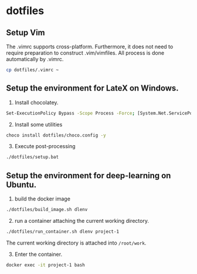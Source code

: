 # dotfiles

## Setup Vim
The .vimrc supports cross-platform. Furthermore, it does not need to require preparation to construct .vim/vimfiles. All process is done automatically by .vimrc.

```sh
cp dotfiles/.vimrc ~
```

## Setup the environment for LateX on Windows.

1. Install chocolatey.
```sh
Set-ExecutionPolicy Bypass -Scope Process -Force; [System.Net.ServicePointManager]::SecurityProtocol = [System.Net.ServicePointManager]::SecurityProtocol -bor 3072; iex ((New-Object System.Net.WebClient).DownloadString('https://community.chocolatey.org/install.ps1'))
```

2. Install some utilities
```sh
choco install dotfiles/choco.config -y
```

3. Execute post-processing
```sh
./dotfiles/setup.bat
```

## Setup the environment for deep-learning on Ubuntu.

1. build the docker image

```sh
./dotfiles/build_image.sh dlenv
```

2. run a container attaching the current working directory.

```sh
./dotfiles/run_container.sh dlenv project-1
```

The current working directory is attached into `/root/work`.

3. Enter the container.

```sh
docker exec -it project-1 bash
```
